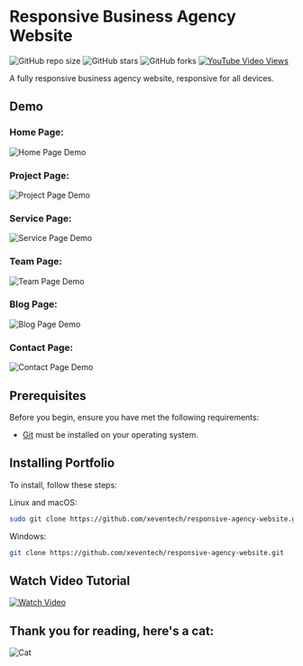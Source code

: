 # Responsive Business Agency Website

![GitHub repo size](https://img.shields.io/github/repo-size/xeventech/responsive-agency-website)
![GitHub stars](https://img.shields.io/github/stars/xeventech/responsive-agency-website?style=social)
![GitHub forks](https://img.shields.io/github/forks/xeventech/responsive-agency-website?style=social)
[![YouTube Video Views](https://img.shields.io/youtube/views/1iji_2li5cU?style=social)](https://youtu.be/1iji_2li5cU)

A fully responsive business agency website, responsive for all devices.

## Demo

### Home Page:
![Home Page Demo](https://github.com/XevenTech/projects_snapshots/blob/main/responsive-agency-website/home-page.png?raw=true "Home Page Demo")
### Project Page:
![Project Page Demo](https://github.com/XevenTech/projects_snapshots/blob/main/responsive-agency-website/project-page.png?raw=true "Project Page Demo")
### Service Page:
![Service Page Demo](https://github.com/XevenTech/projects_snapshots/blob/main/responsive-agency-website/service-page.png?raw=true "Service Page Demo")
### Team Page:
![Team Page Demo](https://github.com/XevenTech/projects_snapshots/blob/main/responsive-agency-website/team-page.png?raw=true "Team Page Demo")
### Blog Page:
![Blog Page Demo](https://github.com/XevenTech/projects_snapshots/blob/main/responsive-agency-website/blog-page.png?raw=true "Blog Page Demo")
### Contact Page:
![Contact Page Demo](https://github.com/XevenTech/projects_snapshots/blob/main/responsive-agency-website/contact-page.png?raw=true "Contact Page Demo")

## Prerequisites

Before you begin, ensure you have met the following requirements:

* [Git](https://git-scm.com/downloads "Download Git") must be installed on your operating system.

## Installing Portfolio

To install, follow these steps:

Linux and macOS:

```bash
sudo git clone https://github.com/xeventech/responsive-agency-website.git
```

Windows:

```bash
git clone https://github.com/xeventech/responsive-agency-website.git
```

## Watch Video Tutorial

[![Watch Video](https://github.com/XevenTech/projects_snapshots/blob/main/responsive-agency-website/thumbnail.png?raw=true "Play")](https://youtu.be/1iji_2li5cU)


## Thank you for reading, here's a cat:

![Cat](https://github.com/XevenTech/xeventech/blob/main/cat.gif?raw=true "Thank You")
